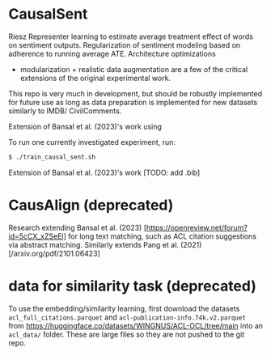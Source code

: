 # CausalSent
Riesz Representer learning to estimate average treatment effect of words on sentiment outputs. Regularization of 
sentiment modeling based on adherence to running average ATE. Architecture optimizations
+ modularization + realistic data augmentation are a few of the critical extensions 
of the original experimental work. 

This repo is very much in development, but should be robustly implemented for future use 
as long as data preparation is implemented for new datasets similarly to IMDB/ 
CivilComments. 

Extension of Bansal et al. (2023)'s work using 

To run one currently investigated experiment, run: 

```bash
$ ./train_causal_sent.sh
```

Extension of Bansal et al. (2023)'s work [TODO: add .bib]


# CausAlign (deprecated)
Research extending Bansal et al. (2023) [https://openreview.net/forum?id=5cCX_xZSeEl] for long text matching, such as ACL citation suggestions via abstract matching. Similarly extends Pang et al. (2021) [/arxiv.org/pdf/2101.06423] 

# data for similarity task (deprecated)
To use the embedding/similarity learning, first download the datasets `acl_full_citations.parquet` and `acl-publication-info.74k.v2.parquet` from https://huggingface.co/datasets/WINGNUS/ACL-OCL/tree/main into an `acl_data/` folder. These are large files so they are not pushed to the git repo. 
